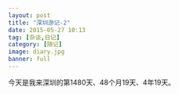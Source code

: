 ```yaml
---
layout: post
title: "深圳游记-2"
date: 2015-05-27 10:13
tag: [杂谈,日记]
category: [随记]
image: diary.jpg
banner: full
---
```

今天是我来深圳的第1480天、48个月19天、4年19天。
